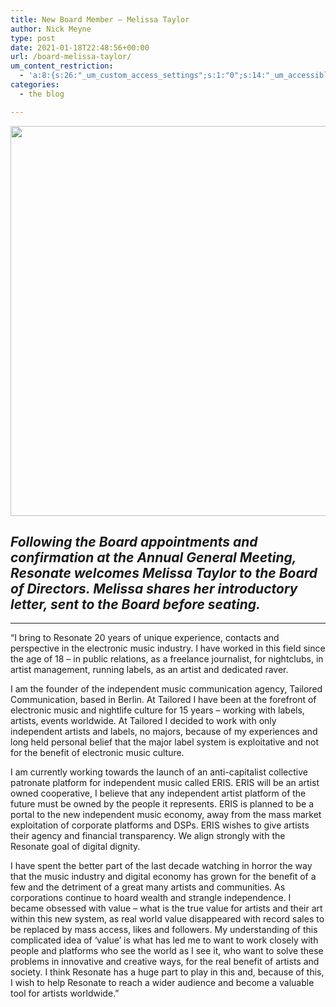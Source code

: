 ```yaml
---
title: New Board Member – Melissa Taylor
author: Nick Meyne
type: post
date: 2021-01-18T22:48:56+00:00
url: /board-melissa-taylor/
um_content_restriction:
  - 'a:8:{s:26:"_um_custom_access_settings";s:1:"0";s:14:"_um_accessible";s:1:"0";s:19:"_um_noaccess_action";s:1:"0";s:30:"_um_restrict_by_custom_message";s:1:"0";s:27:"_um_restrict_custom_message";s:0:"";s:19:"_um_access_redirect";s:1:"0";s:23:"_um_access_redirect_url";s:0:"";s:28:"_um_access_hide_from_queries";s:1:"0";}'
categories:
  - the blog

---
```

<img loading="lazy" decoding="async" class="alignnone wp-image-7272" src="https://resonate.is/wp-content/uploads/2021/01/Melissa-Taylor-Gnome-297x300.jpg" alt="" width="618" height="624" srcset="http://resonate.localhost/wp-content/uploads/2021/01/Melissa-Taylor-Gnome-297x300.jpg 297w, http://resonate.localhost/wp-content/uploads/2021/01/Melissa-Taylor-Gnome.jpg 557w" sizes="(max-width: 618px) 100vw, 618px" />

## **_Following the Board appointments and confirmation at the Annual General Meeting,_** **_Resonate_** **_welcomes Melissa Taylor to the Board of Directors. Melissa shares her introductory letter, sent to the Board before seating._**

* * *

<span style="font-weight: 400;">&#8220;I bring to Resonate 20 years of unique experience, contacts and perspective in the electronic music industry. I have worked in this field since the age of 18 &#8211; in public relations, as a freelance journalist, for nightclubs, in artist management, running labels, as an artist and dedicated raver. </span>

<span style="font-weight: 400;">I am the founder of the independent music communication agency, Tailored Communication, based in Berlin. At Tailored I have been at the forefront of electronic music and nightlife culture for 15 years &#8211; working with labels, artists, events worldwide. At Tailored I decided to work with only independent artists and labels, no majors, because of my experiences and long held personal belief that the major label system is exploitative and not for the benefit of electronic music culture.</span>

<span style="font-weight: 400;">I am currently working towards the launch of an anti-capitalist collective patronate platform for independent music called ERIS. ERIS will be an artist owned cooperative, I believe that any independent artist platform of the future must be owned by the people it represents. ERIS is planned to be a portal to the new independent music economy, away from the mass market exploitation of corporate platforms and DSPs. ERIS wishes to give artists their agency and financial transparency. We align strongly with the Resonate goal of digital dignity.</span>

<span style="font-weight: 400;">I have spent the better part of the last decade watching in horror the way that the music industry and digital economy has grown for the benefit of a few and the detriment of a great many artists and communities. As corporations continue to hoard wealth and strangle independence. I became obsessed with value &#8211; what is the true value for artists and their art within this new system, as real world value disappeared with record sales to be replaced by mass access, likes and followers. My understanding of this complicated idea of ‘value’ is what has led me to want to work closely with people and platforms who see the world as I see it, who want to solve these problems in innovative and creative ways, for the real benefit of artists and society. I think Resonate has a huge part to play in this and, because of this, I wish to help Resonate to reach a wider audience and become a valuable tool for artists worldwide.&#8221;</span>